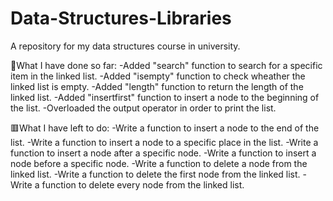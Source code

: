 # Data-Structures-Libraries
A repository for my data structures course in university.

💭What I have done so far:
  -Added "search" function to search for a specific item in the linked list.
  -Added "isempty" function to check wheather the linked list is empty.
  -Added "length" function to return the length of the linked list.
  -Added "insertfirst" function to insert a node to the beginning of the list.
  -Overloaded the output operator in order to print the list.
  
  
🟥What I have left to do:
  -Write a function to insert a node to the end of the list.
  -Write a function to insert a node to a specific place in the list.
  -Write a function to insert a node after a specific node.
  -Write a function to insert a node before a specific node.
  -Write a function to delete a node from the linked list.
  -Write a function to delete the first node from the linked list.
  -Write a function to delete every node from the linked list.
  
